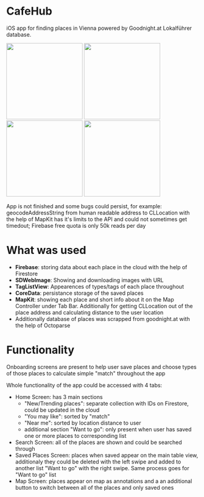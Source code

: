 # CafeHub
iOS app for finding places in Vienna powered by Goodnight.at Lokalführer database.

<p float="left">
    <img src="https://user-images.githubusercontent.com/78689724/158013474-e56fa1d3-bdb1-4a9c-adb4-971da2d1c925.png" width="200">
    <img src="https://user-images.githubusercontent.com/78689724/158013721-26d1bf44-8cd3-42c2-b6b9-0a51d86567b7.png" width="200">
    <img src="https://user-images.githubusercontent.com/78689724/158013478-86bd4bb7-75e6-4e69-84a2-06f8ad0f8673.png" width="200">
    <img src="https://user-images.githubusercontent.com/78689724/158013481-b46081c2-3584-4565-a489-2ba9e7ca4f45.png" width="200">
</p>

App is not finished and some bugs could persist, for example: geocodeAddressString from human readable address to CLLocation with the help of MapKit has it's
limits to the API and could not sometimes get timedout; Firebase free quota is only 50k reads per day

# What was used

* **Firebase**: storing data about each place in the cloud with the help of Firestore
* **SDWebImage**: Showing and downloading images with URL
* **TagListView**: Appearences of types/tags of each place throughout
* **CoreData**: persistance storage of the saved places
* **MapKit**: showing each place and short info about it on the Map Controller under Tab Bar. 
    Additionally for getting CLLocation out of the place address and calculating distance to the user location
* Additionally database of places was scrapped from goodnight.at with the help of Octoparse

# Functionality

Onboarding screens are present to help user save places and choose types of those places to calculate simple "match" throughout the app

Whole functionality of the app could be accessed with 4 tabs:
* Home Screen: has 3 main sections
  * "New/Trending places": separate collection with IDs on Firestore, could be updated in the cloud
  * "You may like": sorted by "match"
  * "Near me": sorted by location distance to user
  * additional section "Want to go": only present when user has saved one or more places to corresponding list
* Search Screen: all of the places are shown and could be searched through
* Saved Places Screen: places when saved appear on the main table view, additionaly they could be deleted 
with the left swipe and added to another list "Want to go" with the right swipe. Same process goes for "Want to go" list
* Map Screen: places appear on map as annotations and a an additional button to switch between all of the places and only saved ones
